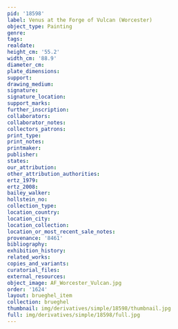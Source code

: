 ```yaml
---
pid: '18598'
label: Venus at the Forge of Vulcan (Worcester)
object_type: Painting
genre: 
tags: 
realdate: 
height_cm: '55.2'
width_cm: '88.9'
diameter_cm: 
plate_dimensions: 
support: 
drawing_medium: 
signature: 
signature_location: 
support_marks: 
further_inscription: 
collaborators: 
collaborator_notes: 
collectors_patrons: 
print_type: 
print_notes: 
printmaker: 
publisher: 
states: 
our_attribution: 
other_attribution_authorities: 
ertz_1979: 
ertz_2008: 
bailey_walker: 
hollstein_no: 
collection_type: 
location_country: 
location_city: 
location_collection: 
location_or_most_recent_sale_notes: 
provenance: '8461'
bibliography: 
exhibition_history: 
related_works: 
copies_and_variants: 
curatorial_files: 
external_resources: 
object_image: AF_Worcester_Vulcan.jpg
order: '1624'
layout: brueghel_item
collection: brueghel
thumbnail: img/derivatives/simple/18598/thumbnail.jpg
full: img/derivatives/simple/18598/full.jpg
---
```

